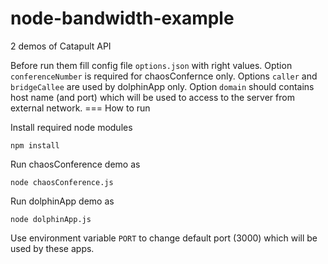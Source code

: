 node-bandwidth-example
======================

2 demos of Catapult API

Before run them fill config file `options.json` with right values.
Option `conferenceNumber` is required for chaosConfernce only.
Options `caller` and `bridgeCallee` are used by dolphinApp only.
Option `domain` should contains host name (and port) which will be used to access to the server from external network.
=== How to run

Install required node modules

```
npm install
```

Run chaosConference demo as

```
node chaosConference.js
```

Run dolphinApp demo as

```
node dolphinApp.js
```

Use environment variable `PORT` to change default port (3000) which will be used by these apps.
